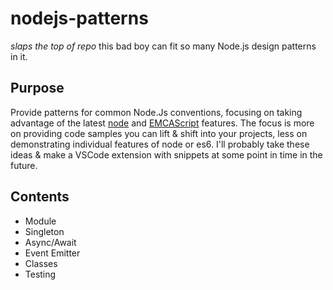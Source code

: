 # nodejs-patterns
*slaps the top of repo* this bad boy can fit so many Node.js design patterns in it.

## Purpose
Provide patterns for common Node.Js conventions, focusing on taking advantage of the latest [node](https://nodejs.org/dist/latest-v10.x/docs/api/) and [EMCAScript](http://es6-features.org) features. The focus is more on providing code samples you can lift & shift into your projects, less on demonstrating individual features of node or es6. I'll probably take these ideas & make a VSCode extension with snippets at some point in time in the future.

## Contents
- Module
- Singleton
- Async/Await
- Event Emitter
- Classes
- Testing

